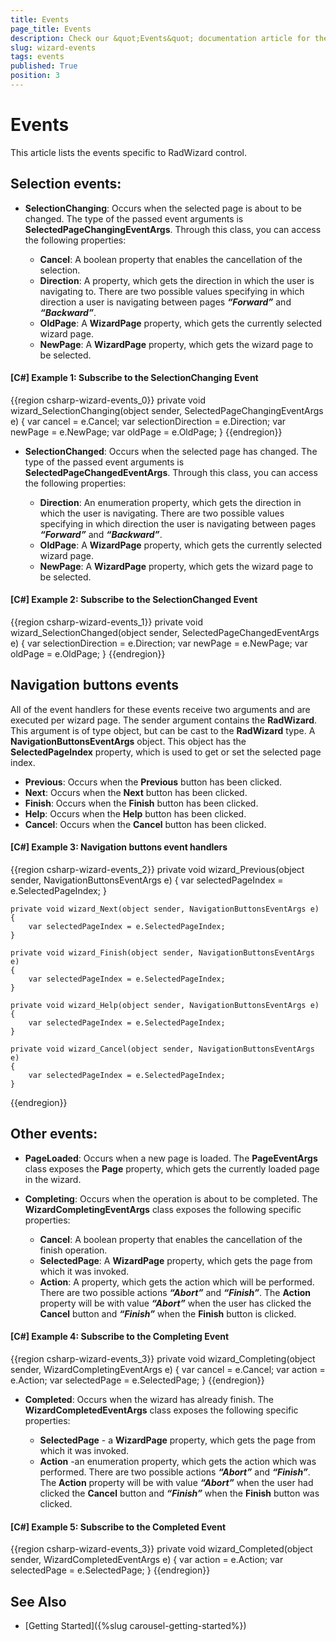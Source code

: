 ```yaml
---
title: Events
page_title: Events
description: Check our &quot;Events&quot; documentation article for the RadWizard {{ site.framework_name }} control.
slug: wizard-events
tags: events
published: True
position: 3
---
```


# Events

This article lists the events specific to RadWizard control. 

## Selection events:

* __SelectionChanging__: Occurs when the selected page is about to be changed. The type of the passed event arguments is __SelectedPageChangingEventArgs__. Through this class, you can access the following properties:

	* __Cancel__: A boolean property that enables the cancellation of the selection.
	* __Direction__: A property, which gets the direction in which the user is navigating to. There are two possible values specifying in which direction a user is navigating between pages ___“Forward”___ and ___“Backward”___.
	* __OldPage__: A __WizardPage__ property, which gets the currently selected wizard page.
	* __NewPage__: A __WizardPage__ property, which gets the wizard page to be selected.

#### __[C#] Example 1: Subscribe to the SelectionChanging Event__  
{{region csharp-wizard-events_0}}
	private void wizard_SelectionChanging(object sender, SelectedPageChangingEventArgs e)
	{
		var cancel = e.Cancel;
		var selectionDirection = e.Direction;
		var newPage = e.NewPage;
		var oldPage = e.OldPage;
	}
{{endregion}}
	
* __SelectionChanged__: Occurs when the selected page has changed. The type of the passed event arguments is __SelectedPageChangedEventArgs__. Through this class, you can access the following properties:

	* __Direction__: An enumeration property, which gets the direction in which the user is navigating. There are two possible values specifying in which direction the user is navigating between pages ___“Forward”___ and ___“Backward”___.
	* __OldPage__: A __WizardPage__ property, which gets the currently selected wizard page.
	* __NewPage__: A __WizardPage__ property, which gets the wizard page to be selected.

#### __[C#] Example 2: Subscribe to the SelectionChanged Event__  
{{region csharp-wizard-events_1}}
	private void wizard_SelectionChanged(object sender, SelectedPageChangedEventArgs e)
	{
		var selectionDirection = e.Direction;
		var newPage = e.NewPage;
		var oldPage = e.OldPage;
	}
{{endregion}}
	
## Navigation buttons events 

All of the event handlers for these events receive two arguments and are executed per wizard page. The sender argument contains the __RadWizard__. This argument is of type object, but can be cast to the __RadWizard__ type. A __NavigationButtonsEventArgs__ object. This object has the __SelectedPageIndex__ property, which is used to get or set the selected page index.
	
* __Previous__: Occurs when the __Previous__ button has been clicked.
* __Next__: Occurs when the __Next__ button has been clicked.
* __Finish__: Occurs when the __Finish__ button has been clicked.
* __Help__: Occurs when the __Help__ button has been clicked.
* __Cancel__: Occurs when the __Cancel__ button has been clicked.

#### __[C#] Example 3: Navigation buttons event handlers__  
{{region csharp-wizard-events_2}}
	private void wizard_Previous(object sender, NavigationButtonsEventArgs e)
	{
		var selectedPageIndex = e.SelectedPageIndex;
	}

	private void wizard_Next(object sender, NavigationButtonsEventArgs e)
	{
		var selectedPageIndex = e.SelectedPageIndex;
	}

	private void wizard_Finish(object sender, NavigationButtonsEventArgs e)
	{
		var selectedPageIndex = e.SelectedPageIndex;
	}

	private void wizard_Help(object sender, NavigationButtonsEventArgs e)
	{
		var selectedPageIndex = e.SelectedPageIndex;
	}

	private void wizard_Cancel(object sender, NavigationButtonsEventArgs e)
	{
		var selectedPageIndex = e.SelectedPageIndex;
	}	
{{endregion}}
	
## Other events:

* __PageLoaded__: Occurs when a new page is loaded. The __PageEventArgs__ class exposes the __Page__ property, which gets the currently loaded page in the wizard.

* __Completing__: Occurs when the operation is about to be completed. The __WizardCompletingEventArgs__ class exposes the following specific properties:

	* __Cancel__: A boolean property that enables the cancellation of the finish operation.
	* __SelectedPage__: A __WizardPage__ property, which gets the page from which it was invoked.
	* __Action__: A property, which gets the action which will be performed. There are two possible actions ___“Abort”___ and ___“Finish”___. The __Action__ property will be with value ___“Abort”___ when the user has clicked the __Cancel__ button and ___“Finish”___ when the __Finish__ button is clicked.
	
#### __[C#] Example 4: Subscribe to the Completing Event__  
{{region csharp-wizard-events_3}}
	private void wizard_Completing(object sender, WizardCompletingEventArgs e)
	{
		var cancel = e.Cancel;
		var action = e.Action;
		var selectedPage = e.SelectedPage;
	}
{{endregion}}	
	
* __Completed__: Occurs when the wizard has already finish. The	 __WizardCompletedEventArgs__ class exposes the following specific properties:

	* __SelectedPage__ - a __WizardPage__ property, which gets the page from which it was invoked.
	* __Action__ -an enumeration property, which gets the action which was performed. There are two possible actions ___“Abort”___ and ___“Finish”___. The __Action__ property will be with value ___“Abort”___ when the user had clicked the __Cancel__ button and ___“Finish”___ when the __Finish__ button was clicked.
	
#### __[C#] Example 5: Subscribe to the Completed Event__  
{{region csharp-wizard-events_3}}
	private void wizard_Completed(object sender, WizardCompletedEventArgs e)
	{
		var action = e.Action;
		var selectedPage = e.SelectedPage;
	}
{{endregion}}	
	
## See Also  
 * [Getting Started]({%slug carousel-getting-started%})
	
